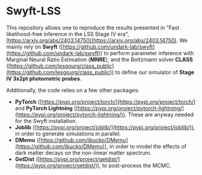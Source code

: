 # Swyft-LSS

This repository allows one to reproduce the results presented in "Fast likelihood-free inference in the LSS Stage IV era", [https://arxiv.org/abs/2403.14750](https://arxiv.org/abs/2403.14750). We mainly rely on **Swyft** ([https://github.com/undark-lab/swyft](https://github.com/undark-lab/swyft)) to perform parameter inference with Marginal Neural Ratio Estimation (**MNRE**), and the Boltzmann solver **CLASS** ([https://github.com/lesgourg/class_public](https://github.com/lesgourg/class_public)) to define our simulator of **Stage IV 3x2pt photometric probes**.

Additionally, the code relies on a few other packages:

- **PyTorch** ([https://pypi.org/project/torch/](https://pypi.org/project/torch/) and **PyTorch Lightning** ([https://pypi.org/project/pytorch-lightning/](https://pypi.org/project/pytorch-lightning/)). These are anyway needed for the Swyft installation.
- **Joblib** ([https://pypi.org/project/joblib/](https://pypi.org/project/joblib/)), in order to generate simulations in parallel.
- **DMemu** ([https://github.com/jbucko/DMemu](https://github.com/jbucko/DMemu)), in order to model the effects of dark matter decays on the non-linear matter spectrum.
- **GetDist** ([https://pypi.org/project/getdist/](https://pypi.org/project/getdist/)), to post-process the MCMC.  
